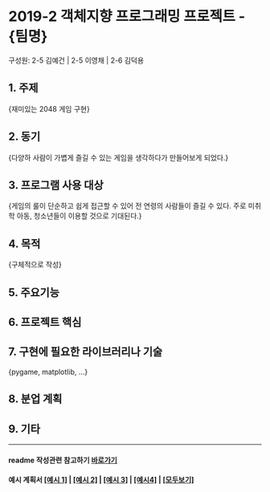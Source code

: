 # 2019-2 객체지향 프로그래밍 프로젝트 - **{팀명}**
구성원: 2-5 김예건 | 2-5 이영채 | 2-6 김덕용

## 1. 주제
{재미있는 2048 게임 구현}

## 2. 동기
{다양하 사람이 가볍게 즐길 수 있는 게임을 생각하다가 만들어보게 되었다.}

## 3. 프로그램 사용 대상
{게임의 룰이 단순하고 쉽게 접근할 수 있어 전 연령의 사람들이 즐길 수 있다. 주로 미취학 아동, 청소년들이 이용할 것으로 기대된다.}

## 4. 목적
{구체적으로 작성}

## 5. 주요기능


## 6. 프로젝트 핵심


## 7. 구현에 필요한 라이브러리나 기술
{pygame, matplotlib,  ...}

## 8. **분업 계획**


## 9. 기타

<hr>

#### readme 작성관련 참고하기 [바로가기](https://heropy.blog/2017/09/30/markdown/)

#### 예시 계획서 [[예시 1]](https://docs.google.com/document/d/1hcuGhTtmiTUxuBtr3O6ffrSMahKNhEj33woE02V-84U/edit?usp=sharing) | [[예시 2]](https://docs.google.com/document/d/1FmxTZvmrroOW4uZ34Xfyyk9ejrQNx6gtsB6k7zOvHYE/edit?usp=sharing) | [[예시 3]](https://github.com/goldmango328/2018-OOP-Python-Light) | [[예시4]](https://github.com/ssy05468/2018-OOP-Python-lightbulb) | [[모두보기]](https://github.com/kadragon/oop_project_ex/network/members)
